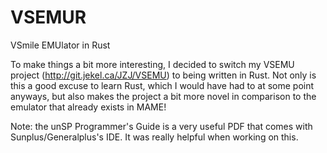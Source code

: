 # VSEMUR

VSmile EMUlator in Rust

To make things a bit more interesting, I decided to switch my VSEMU project (http://git.jekel.ca/JZJ/VSEMU) to being written in Rust. Not only is this a good excuse to learn Rust, which I would have had to at some point anyways, but also makes the project a bit more novel in comparison to the emulator that already exists in MAME!

Note: the unSP Programmer's Guide is a very useful PDF that comes with Sunplus/Generalplus's IDE. It was really helpful when working on this.
